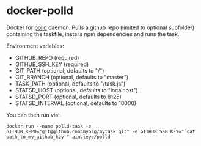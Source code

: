 # docker-polld

Docker for [polld](https://github.com/ainsleyc/polld) daemon. Pulls a github repo (limited to optional subfolder) containing the taskfile, installs npm dependencies and runs the task.

Environment variables:

- GITHUB_REPO (required)
- GITHUB_SSH_KEY (required)
- GIT_PATH (optional, defaults to "/")
- GIT_BRANCH (optional, defaults to "master")
- TASK_PATH (optional, defaults to "/task.js")
- STATSD_HOST (optional, defaults to "localhost")
- STATSD_PORT (optional, defaults to 8125)
- STATSD_INTERVAL (optional, defaults to 10000) 

You can then run via:
```
docker run --name polld-task -e GITHUB_REPO="git@github.com:myorg/mytask.git" -e GITHUB_SSH_KEY="`cat path_to_my_github_key`" ainsleyc/polld
```

